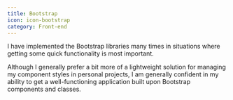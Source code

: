 ```yaml
---
title: Bootstrap
icon: icon-bootstrap
category: Front-end
---
```

I have implemented the Bootstrap libraries many times in situations where getting some quick functionality is most important.

Although I generally prefer a bit more of a lightweight solution for managing my component styles in personal projects, I am generally confident in my ability to get a well-functioning application built upon Bootstrap components and classes.

